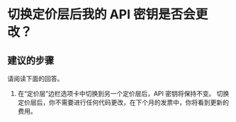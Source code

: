 <properties
    pageTitle="切换定价层后我的 API 密钥是否会更改？"
    description="切换定价层后我的 API 密钥是否会更改？"
    service="microsoft.cognitiveservices"
    resource="accounts"
    authors="kasparks"
    displayOrder="5"
    selfHelpType="resource"
    supportTopicIds=""
    resourceTags=""
    productPesIds=""
    cloudEnvironments="public"
/>


# 切换定价层后我的 API 密钥是否会更改？

## **建议的步骤**
请阅读下面的回答。

1. 在“定价层”边栏选项卡中切换到另一个定价层后，API 密钥将保持不变。 切换定价层后，你不需要进行任何代码更改，在下个月的发票中，你将看到更新的费用。




<!--HONumber=Jun16_HO3-->


